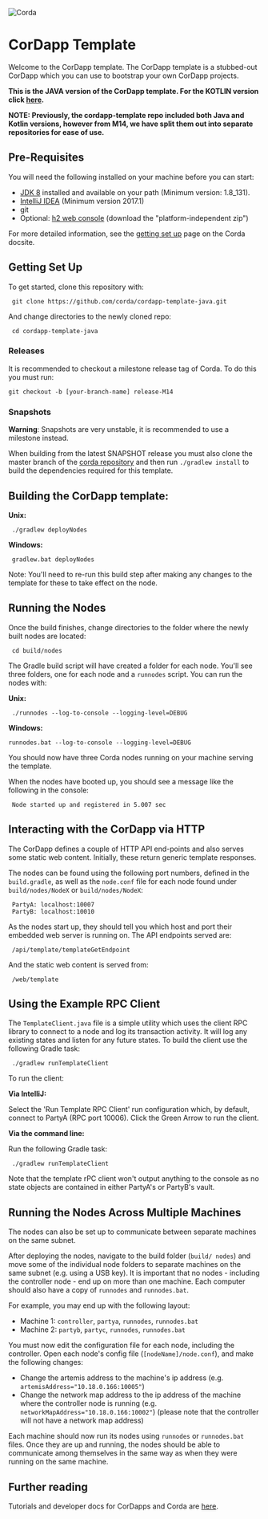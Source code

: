 ![Corda](https://www.corda.net/wp-content/uploads/2016/11/fg005_corda_b.png)

# CorDapp Template

Welcome to the CorDapp template. The CorDapp template is a stubbed-out CorDapp 
which you can use to bootstrap your own CorDapp projects.

**This is the JAVA version of the CorDapp template. For the KOTLIN version click 
[here](https://github.com/corda/cordapp-template-kotlin/).**

**NOTE: Previously, the cordapp-template repo included both Java and Kotlin versions, however from M14, we have split 
them out into separate repositories for ease of use.**

## Pre-Requisites

You will need the following installed on your machine before you can start:

* [JDK 8](http://www.oracle.com/technetwork/java/javase/downloads/jdk8-downloads-2133151.html) 
  installed and available on your path (Minimum version: 1.8_131).
* [IntelliJ IDEA](https://www.jetbrains.com/idea/download/) (Minimum version 2017.1)
* git
* Optional: [h2 web console](http://www.h2database.com/html/download.html)
  (download the "platform-independent zip")

For more detailed information, see the
[getting set up](https://docs.corda.net/getting-set-up.html) page on the
Corda docsite.

## Getting Set Up

To get started, clone this repository with:

     git clone https://github.com/corda/cordapp-template-java.git

And change directories to the newly cloned repo:

     cd cordapp-template-java

### Releases

It is recommended to checkout a milestone release tag of Corda. To do this you must run: 

    git checkout -b [your-branch-name] release-M14

### Snapshots

**Warning**: Snapshots are very unstable, it is recommended to use a milestone instead.

When building from the latest SNAPSHOT release you must also clone the master
branch of the [corda repository](https://github.com/corda/corda) and then run `./gradlew install`
to build the dependencies required for this template.
​     
## Building the CorDapp template:

**Unix:** 

     ./gradlew deployNodes

**Windows:**

     gradlew.bat deployNodes

Note: You'll need to re-run this build step after making any changes to
the template for these to take effect on the node.

## Running the Nodes

Once the build finishes, change directories to the folder where the newly
built nodes are located:

     cd build/nodes

The Gradle build script will have created a folder for each node. You'll
see three folders, one for each node and a `runnodes` script. You can
run the nodes with:

**Unix:**

     ./runnodes --log-to-console --logging-level=DEBUG

**Windows:**

    runnodes.bat --log-to-console --logging-level=DEBUG

You should now have three Corda nodes running on your machine serving 
the template.

When the nodes have booted up, you should see a message like the following 
in the console: 

     Node started up and registered in 5.007 sec

## Interacting with the CorDapp via HTTP

The CorDapp defines a couple of HTTP API end-points and also serves some
static web content. Initially, these return generic template responses.

The nodes can be found using the following port numbers, defined in the 
`build.gradle`, as well as the `node.conf` file for each node found
under `build/nodes/NodeX` or `build/nodes/NodeX`:

     PartyA: localhost:10007
     PartyB: localhost:10010

As the nodes start up, they should tell you which host and port their
embedded web server is running on. The API endpoints served are:

     /api/template/templateGetEndpoint

And the static web content is served from:

     /web/template

## Using the Example RPC Client

The `TemplateClient.java` file is a simple utility which uses the client
RPC library to connect to a node and log its transaction activity.
It will log any existing states and listen for any future states. To build 
the client use the following Gradle task:

     ./gradlew runTemplateClient

To run the client:

**Via IntelliJ:**

Select the 'Run Template RPC Client'
run configuration which, by default, connect to PartyA (RPC port 10006). Click the
Green Arrow to run the client.

**Via the command line:**

Run the following Gradle task:

     ./gradlew runTemplateClient
     
Note that the template rPC client won't output anything to the console as no state 
objects are contained in either PartyA's or PartyB's vault.

## Running the Nodes Across Multiple Machines

The nodes can also be set up to communicate between separate machines on the 
same subnet.

After deploying the nodes, navigate to the build folder (`build/
nodes`) and move some of the individual node folders to 
separate machines on the same subnet (e.g. using a USB key). It is important 
that no nodes - including the controller node - end up on more than one 
machine. Each computer should also have a copy of `runnodes` and 
`runnodes.bat`.

For example, you may end up with the following layout:

* Machine 1: `controller`, `partya`, `runnodes`, `runnodes.bat`
* Machine 2: `partyb`, `partyc`, `runnodes`, `runnodes.bat`

You must now edit the configuration file for each node, including the 
controller. Open each node's config file (`[nodeName]/node.conf`), and make 
the following changes:

* Change the artemis address to the machine's ip address (e.g. 
  `artemisAddress="10.18.0.166:10005"`)
* Change the network map address to the ip address of the machine where the 
  controller node is running (e.g. `networkMapAddress="10.18.0.166:10002"`) 
  (please note that the controller will not have a network map address)

Each machine should now run its nodes using `runnodes` or `runnodes.bat` 
files. Once they are up and running, the nodes should be able to communicate 
among themselves in the same way as when they were running on the same machine.

## Further reading

Tutorials and developer docs for CorDapps and Corda are
[here](https://docs.corda.net/).
